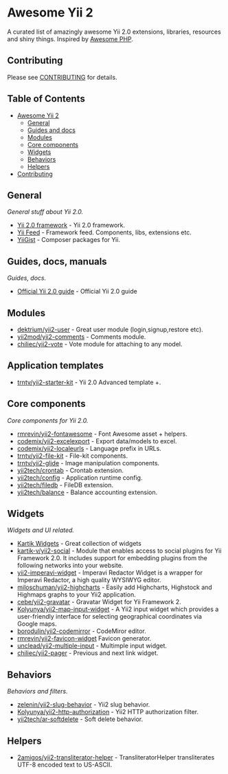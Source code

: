 # Awesome Yii 2
A curated list of amazingly awesome Yii 2.0 extensions, libraries, resources and shiny things. Inspired by [Awesome PHP](https://github.com/ziadoz/awesome-php).

## Contributing
Please see [CONTRIBUTING](https://github.com/hauntd/awesome-yii2/blob/master/CONTRIBUTING.md) for details.

## Table of Contents
- [Awesome Yii 2](#awesome-yii2)
	- [General](#general)
	- [Guides and docs](#guides-docs-manuals)
	- [Modules](#modules)
	- [Core components](#core-components)
	- [Widgets](#widgets)
	- [Behaviors](#behaviors)
	- [Helpers](#helpers)
- [Contributing](#contributing)

## General
*General stuff about Yii 2.0.*

* [Yii 2.0 framework](https://github.com/yiisoft/yii2) - Yii 2.0 framework.
* [Yii Feed](http://yiifeed.com/) - Framework feed. Components, libs, extensions etc.
* [YiiGist](https://yiigist.com/) - Composer packages for Yii.


## Guides, docs, manuals
*Guides, docs.*

* [Official Yii 2.0 guide](http://www.yiiframework.com/doc-2.0/guide-index.html) - Official Yii 2.0 guide

## Modules
* [dektrium/yii2-user](https://github.com/dektrium/yii2-user) - Great user module (login,signup,restore etc).
* [yii2mod/yii2-comments](https://github.com/yii2mod/yii2-comments) - Comments module.
* [chiliec/yii2-vote](https://github.com/Chiliec/yii2-vote) - Vote module for attaching to any model.

## Application templates
* [trntv/yii2-starter-kit](https://github.com/trntv/yii2-starter-kit) - Yii 2.0 Advanced template +.

## Core components
*Core components for Yii 2.0.*

* [rmrevin/yii2-fontawesome](https://github.com/rmrevin/yii2-fontawesome) - Font Awesome asset + helpers.
* [codemix/yii2-excelexport](https://github.com/codemix/yii2-excelexport) - Export data/models to excel.
* [codemix/yii2-localeurls](https://github.com/codemix/yii2-localeurls) - Language prefix in URLs.
* [trntv/yii2-file-kit](https://github.com/trntv/yii2-file-kit) - File-kit components.
* [trntv/yii2-glide](https://github.com/trntv/yii2-glide) - Image manipulation components.
* [yii2tech/crontab](https://github.com/yii2tech/crontab) - Crontab extension.
* [yii2tech/config](https://github.com/yii2tech/config) - Application runtime config.
* [yii2tech/filedb](https://github.com/yii2tech/filedb) - FileDB extension.
* [yii2tech/balance](https://github.com/yii2tech/balance) - Balance accounting extension.

## Widgets
*Widgets and UI related.*

* [Kartik Widgets](http://demos.krajee.com/widgets) - Great collection of widgets
* [kartik-v/yii2-social](https://github.com/kartik-v/yii2-social) - Module that enables access to social plugins for Yii Framework 2.0. It includes support for embedding plugins from the following networks into your website.
* [yii2-imperavi-widget](https://github.com/vova07/yii2-imperavi-widget) - Imperavi Redactor Widget is a wrapper for Imperavi Redactor, a high quality WYSIWYG editor.
* [miloschuman/yii2-highcharts](https://github.com/miloschuman/yii2-highcharts) - Easily add Highcharts, Highstock and Highmaps graphs to your Yii2 application.
* [cebe/yii2-gravatar](https://github.com/cebe/yii2-gravatar) - Gravatar Widget for Yii Framework 2.
* [Kolyunya/yii2-map-input-widget](https://github.com/Kolyunya/yii2-map-input-widget) - A Yii2 input widget which provides a user-friendly interface for selecting geographical coordinates via Google maps.
* [borodulin/yii2-codemirror](https://github.com/borodulin/yii2-codemirror) - CodeMiror editor.
* [rmrevin/yii2-favicon-widget](https://github.com/rmrevin/yii2-favicon-widget) Favicon generator.
* [unclead/yii2-multiple-input](https://github.com/unclead/yii2-multiple-input) - Multimple input widget.
* [chiliec/yii2-pager](https://github.com/Chiliec/yii2-pager) - Previous and next link widget.

## Behaviors
*Behaviors and filters.*

* [zelenin/yii2-slug-behavior](https://github.com/zelenin/yii2-slug-behavior) - Yii2 slug behavior.
* [Kolyunya/yii2-http-authorization](https://github.com/Kolyunya/yii2-http-authorization) - Yii2 HTTP authorization filter.
* [yii2tech/ar-softdelete](https://github.com/yii2tech/ar-softdelete) - Soft delete behavior.

## Helpers

* [2amigos/yii2-transliterator-helper](https://github.com/2amigos/yii2-transliterator-helper) - TransliteratorHelper transliterates UTF-8 encoded text to US-ASCII.
